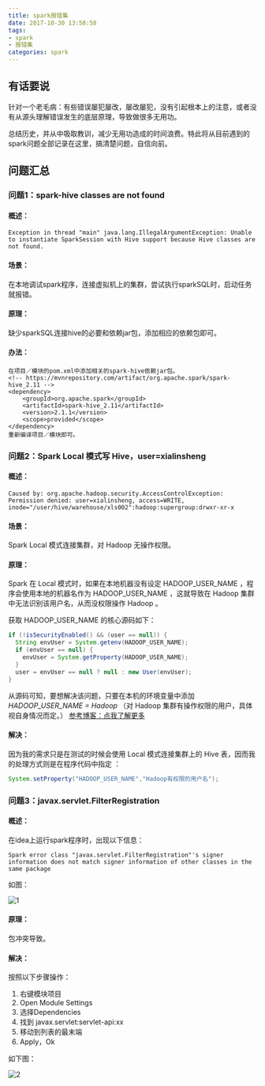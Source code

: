 ```yaml
---
title: spark报错集
date: 2017-10-30 13:58:58
tags:
- spark
- 报错集
categories: spark
---
```

## 有话要说
针对一个老毛病：有些错误屡犯屡改，屡改屡犯，没有引起根本上的注意，或者没有从源头理解错误发生的底层原理，导致做很多无用功。

总结历史，并从中吸取教训，减少无用功造成的时间浪费。特此将从目前遇到的spark问题全部记录在这里，搞清楚问题，自信向前。
<!--more-->
## 问题汇总

### 问题1：spark-hive classes are not found

#### 概述：
```
Exception in thread "main" java.lang.IllegalArgumentException: Unable to instantiate SparkSession with Hive support because Hive classes are not found.
```

#### 场景：
在本地调试spark程序，连接虚拟机上的集群，尝试执行sparkSQL时，启动任务就报错。
#### 原理：
缺少sparkSQL连接hive的必要和依赖jar包，添加相应的依赖包即可。
#### 办法：
```
在项目／模块的pom.xml中添加相关的spark-hive依赖jar包。
<!-- https://mvnrepository.com/artifact/org.apache.spark/spark-hive_2.11 -->
<dependency>
    <groupId>org.apache.spark</groupId>
    <artifactId>spark-hive_2.11</artifactId>
    <version>2.1.1</version>
    <scope>provided</scope>
</dependency>
重新编译项目／模块即可。
```

### 问题2：Spark Local 模式写 Hive，user=xialinsheng
#### 概述：
```
Caused by: org.apache.hadoop.security.AccessControlException: Permission denied: user=xialinsheng, access=WRITE, inode="/user/hive/warehouse/xls002":hadoop:supergroup:drwxr-xr-x
```
#### 场景：
Spark Local 模式连接集群，对 Hadoop 无操作权限。
#### 原理：
Spark 在 Local 模式时，如果在本地机器没有设定 HADOOP_USER_NAME ，程序会使用本地的机器名作为 HADOOP_USER_NAME ，这就导致在 Hadoop 集群中无法识别该用户名，从而没权限操作 Hadoop 。

获取 HADOOP_USER_NAME 的核心源码如下：

```java
if (!isSecurityEnabled() && (user == null)) {
  String envUser = System.getenv(HADOOP_USER_NAME);
  if (envUser == null) {
    envUser = System.getProperty(HADOOP_USER_NAME);
  }
  user = envUser == null ? null : new User(envUser);
}
```
从源码可知，要想解决该问题，只要在本机的环境变量中添加 *HADOOP_USER_NAME = Hadoop* （对 Hadoop 集群有操作权限的用户，具体视自身情况而定。）
[参考博客：点我了解更多](http://www.huqiwen.com/2013/07/18/hdfs-permission-denied/)

#### 解决：
因为我的需求只是在测试的时候会使用 Local 模式连接集群上的 Hive 表，因而我的处理方式则是在程序代码中指定 ：

```java
System.setProperty("HADOOP_USER_NAME","Hadoop有权限的用户名");
```
### 问题3：javax.servlet.FilterRegistration
#### 概述：
在idea上运行spark程序时，出现以下信息：

```
Spark error class "javax.servlet.FilterRegistration"'s signer information does not match signer information of other classes in the same package
```

如图：

![1](http://wx3.sinaimg.cn/mw1024/6aae3cf3gy1fd5a3imie6j21kw09oq96.jpg)

#### 原理：
包冲突导致。
#### 解决：
按照以下步骤操作：
1. 右键模块项目
2. Open Module Settings
3. 选择Dependencies
4. 找到 javax.servlet:servlet-api:xx
5. 移动到列表的最末端
6. Apply，Ok

如下图：

![2](http://wx4.sinaimg.cn/mw1024/6aae3cf3gy1fd5amqp9jcj21ak0hu425.jpg)





<!--对不起，到时间了，请停止装逼-->

